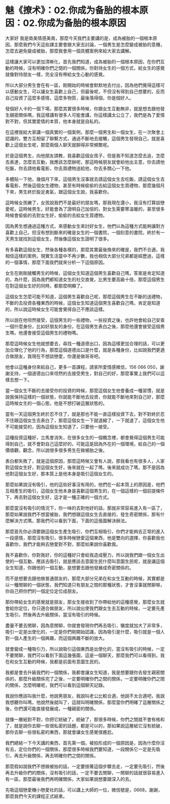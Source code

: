 # 魅《撩术》：02.你成为备胎的根本原因：02.你成为备胎的根本原因

大家好 我是南美情感美南，那麼今天我們主要講的是，成為被胎的一個根本原因，那麼我們今天這些課主要會跟大家去討論，一個男生是怎麼變成被胎的意機，怎麼去避免變成被胎，那麼我會用一個具體案例來給大家去講解。

這樣讓大家可以更加清晰化，首先我們知道，成為被胎的一個根本原因，在你們互動的時候，沒有明確你們之間的一個關係，你對待女生的一個方式，給女生的感覺就像對待朋友一樣，完全沒有帶給女生心動的感覺。

所以大部分男生會在有一區，剛開始的時候會默默地去付出，因為他們覺得這樣可以感動女生，可以讓女生喜歡上自己，但最後呢，不但沒有得到自己想要的，反而自己投資了這麼多感情，這麼多物質，最後落得個，你是個好人。

發個好人卡的一個下場，那麼其實很多時候，你跟女生互動無非，就是想去跟他發生親密關係嗎，我這樣講有很多人可能會講，你這樣講太公立了，我們是為了愛情對不對，但其實愛情的本質，他本身就是自私的。

在這裡我給大家講一個真實的一個案例，那麼一個男生和一個女生，在一次聚會上認識的，雙方互相留了聯繫方式，通過不斷地去接觸，這個男生發現自己，就是喜歡上這個女生呢，那麼兩個人聊天就聊得非常頻繁呢。

於是這個男生，向他朋友請教，我喜歡這個女孩子，但是我不知道怎麼去追，怎麼去表達，怎麼去互動，我應該怎麼辦呢，那這時候朋友就會給他出主意，你去請他吃飯，你去請他看電影，你去買禮物送給他，你去多關心一下他。

多體貼一下他，幾個月下來，這個男生沒事就去請這個女生去吃飯，請這個女生去看電影，然後這個女生禮物，甚至有時候偷偷的去給這個女生買禮物，那麼幾個月下來，男生終於股足勇氣，跟這個女生說，我喜歡你。

這時候女孩嫩了，女孩說我們不是最好的朋友嗎，那我現在還小，我沒有打算談戀愛呢，這時候男生，好能會為了證明自己加倍的，對女生需要寒溫暖的，甚至很多時候會偷偷的去對女生好，偷偷的去給女生買禮物。

因為男生想通過這種方式，來感動女生來討好女生，他們以為這種方式能夠讓對方喜歡上自己，但沒有想到斷來的確是女生的一個書院，一個刻意的書院，終於有一天男生就找到這個女生，然後像這個女生證明了很多。

有多喜歡這個女生，然後各種各樣的，那麼其實最後換來的確是，我們不合適，我相信這樣的案例，現實生活當中不再少數，我也相信大部分兄弟都是經歷過，這樣的一個事情，那麼下面我們就來分析一下這個原因。

女生在剛剛接觸男生的時候，這個女生知道這個男生喜歡自己嗎，答案是肯定知道的，為什麼，因為我們都知道女生的社交直覺，比男生要高級十倍，那麼這個男生在對這個女生好的同時，都那麼明顯了。

這個女生怎麼可能不知道，這個男生喜歡自己呢，那麼這個男生在不斷的送禮物，不斷的去投資各種東西的時候，這個女生知道這個男生喜歡自己嗎，肯定是知道的，所以說這時候女生可能會覺得自己不應該這樣。

所以說在他坦然接受，這個男生的一些禮物，一些投資之後，也許他會給自己安查一個什麼身份，比如好朋友的身份，在這個男生表白之後，那麼他還會接受這個男生嗎，他還會接受這個男生的禮物嗎。

那麼這時候女生他就想要去，尋找一種道德出口，因為這樣更加合理的話，可以更加合理化了他的行為，那麼這個道德出口是什麼，就是各種身份，比如說我們更適合做朋友，我現在不想談戀愛，你還是做哥哥吧。

他會以這種身份來給自己，更多一首課程，請家所愛情感微信，156 066 050，謝謝支持，一個道德出口來坦然的去接受男生，對自己的好，那麼事實上我們可以這樣去想一下。

當一個女生不斷的去接受你的投資的時候，那麼這個女生他會養成一種習慣，就是說我保持這樣的一個狀態，你就能不斷地去投資，你就能不斷地來對自己好，那麼這時候女生的一個心態，他是不想打破這層狀態的。

當有一天這個男生終於忍不住了，就是那也不能一直這樣投資下去，對不對終於忍不住跟這個女生去表白了，那麼這個女生一下就退縮了，一下就退了，這個女生他不可能接受的，因為這個女生知道了，只要他一接受。

這種投資這種好，立馬會消失，在很多女生的一個概念裡，都會覺得這個男生可能得到自己，就不會對自己這麼好的，可能這是因為外在的一個環境，給自己的一個價值觀，觀念，所以說很多很多男生在做被胎之後。

表白都失敗了，就是這個原因，那麼這時候又會有人說，那我看也有很多人，人家對這個女生好，對這個女生好，後來就在一起了嗎，後來就成功了嗎，那不是因為他對這個女生好，那本質上是他本身是吸引這個女生的。

那麼如果說沒有吸引，他的這些好事沒有用的，他們在一起本質上的原因是，他們互相產生的吸引，這個女生他本身是喜歡這個男生的，在一個這樣的一個前提條件下，再去對這個女生好，這才是一種正確的一個方式。

那麼當沒有吸引的情況下，你一味的去對他好的話，那就非常容易進入有一區了，那麼如果說我們不想當被胎，我們想跟這個女生去直接的，發生奇密關係，那有什麼解決方式嗎，那我們可以看到下面，下面的這張圖解決辦法。

那麼首先你必須要跟這個女生產生吸引，你們互相吸引，你們才能夠去正常的進入一段感情，那麼沒有吸引，很多時候戀愛這個東西，他是雙向的選擇，你喜歡我也喜歡你，我們才能夠去戀愛對不對，那麼如果說你喜歡我。

我不喜歡你，你對我好，你的這種好只會給我造成壓力，所以說我們跟一個女生出使的一個互動，應該去吸引，就是應該去意圖生民什麼叫意圖生民呢，就是讓這個女生知道，你跟他的一個互動，是想要去跟他發展成奇密關係的。

而不是想要去跟他做普通朋友的，那麼大部分兄弟在和女生互動的時候，其實都是以一種閒聊的一個狀態，我們知道只有朋友之間的那種狀態，才會沒事就閒聊嘛，你自己把你們的一個定位定位成朋友。

那你帶給女生的感覺就是朋友，那女生接收到了你帶給他的這種感覺，那麼女生就會給你定位，你只適合做朋友，所以說出使我們跟女生去互動的時候，一定要先產生吸引，然後再去升級關係，當沒有吸引的時候。

盡量不要去閒聊，因為意閒聊，你就會發現你們再去吸引，蠻度就加大了非常多，吸引一定是出使化的，一定是你們剛開始認識，因為吸引是什麼，吸引就是一個人對一個人產生的一個興趣，而這個興趣不斷的放大。

就會變成一種吸引力，所以說吸引這個東西是出使化的，當沒有吸引的時候，一定不要閒聊，我們可以看到下面這幾張圖，這是一個聊天，那麼我們可以看得到，我在和女生互動的時候，我都是前面有意圖生民的。

我都是會去升級我們的一個關係，我都會讓女生知道，我是想要跟你去發生親密關係的，那麼升級關係完了之後，一定要明確你們之間的關係，一定要明確你們之間的關係，怎麼明確呢，我們可以看到這個聊天記錄。

我說你應該叫我什麼，他說男朋友，我說叫老公比較合適，他說不太合適吧，我說我想聽你叫嗎，他說然後就叫了，這就叫明確關係，那麼當你們明確了這層關係之後，你們還可能直接發展成，一種親密的關係。

就像一層紙對不對，你把它統破了，統破了，那很多時候，你們之間就不會有格和了，就是說你去聊一些很私密的話題，都是可以的，那如果說這層紙它沒有統破，那你去聊一些很私密的東西，那就會讓女生感覺很尷尬。

我們總結一下今天講的東西，首先第一個，被拍形成的一個原因是，因為什麼你沒有去，定位你們的一個關係，那麼很多時候我們要知道，一段關係它一定是先吸引，再去升級關係，再去明確你們之間的關係。

那麼假如說我們不想做被抬的話，一定要按著這個步驟去走，一定要先吸引，然後再去升級你們的關係，沒有吸引的話，一定不要去閒聊，一閒聊的話就很容易進入有一區，那麼最後我們再明確關係，大家如果說想要跟深入的去。

先吸這個戀愛機小戀愛社的話，可以講上大師的一位，微信號是，0668，謝謝，那麼我們今天的課程正式結束。